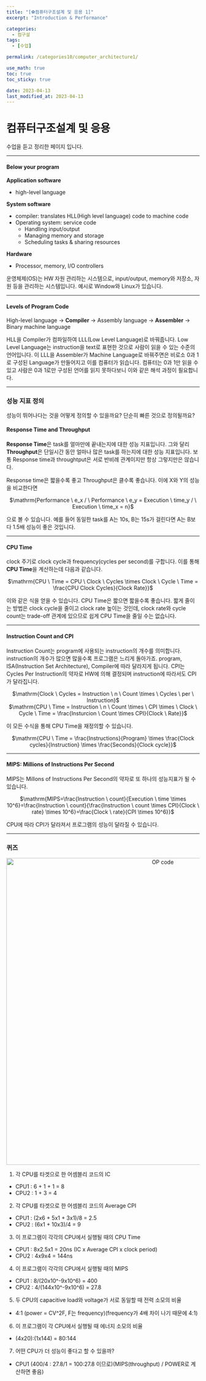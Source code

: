 ```yaml
---
title: "[⚽컴퓨터구조설계 및 응용 1]"
excerpt: "Introduction & Performance"

categories:
  - 컴구설
tags:
  - [수업]

permalink: /categories10/computer_architecture1/

use_math: true
toc: true
toc_sticky: true

date: 2023-04-13
last_modified_at: 2023-04-13
---
```


# 컴퓨터구조설계 및 응용

수업을 듣고 정리한 페이지 입니다.

---

#### Below your program

**Application software**
- high-level language

**System software**
- compiler: translates HLL(High level language) code to machine code
- Operating system: service code
  - Handling input/output
  - Managing memory and storage
  - Scheduling tasks & sharing resources

**Hardware**
  - Processor, memory, I/O controllers

운영체제(OS)는 HW 자원 관리하는 시스템으로, input/output, memory와 저장소, 자원 등을 관리하는 시스템입니다. 예시로 Window와 Linux가 있습니다. 

---

#### Levels of Program Code

High-level language $\rightarrow$ **Compiler** $\rightarrow$ Assembly language $\rightarrow$ **Assembler** $\rightarrow$ Binary machine language


HLL을 Compiler가 컴파일하여 LLL(Low Level Language)로 바꿔줍니다. Low Level Language는 instruction을 text로 표현한 것으로 사람이 읽을 수 있는 수준의 언어입니다. 이 LLL을 Assembler가 Machine Language로 바꿔주면은 비로소 0과 1로 구성된 Language가 만들어지고 이를 컴퓨터가 읽습니다. 컴퓨터는 0과 1만 읽을 수 있고 사람은 0과 1로만 구성된 언어를 읽지 못하다보니 이와 같은 해석 과정이 필요합니다. 

---

### 성능 지표 정의

성능이 뛰어나다는 것을 어떻게 정의할 수 있을까요? 단순히 빠른 것으로 정의될까요?

#### Response Time and Throughput

**Response Time**은 task를 얼마만에 끝내는지에 대한 성능 지표입니다. 그와 달리 **Throughput**은 단일시간 동안 얼마나 많은 task를 하는지에 대한 성능 지표입니다. 보통 Response time과 throughtput은 서로 반비례 관계이지만 항상 그렇지만은 않습니다. 

Response time은 짧을수록 좋고 Throughput은 클수록 좋습니다. 이에 X와 Y의 성능을 비교한다면

<center>$\mathrm{Performance \ e_x / \ Performance \ e_y = Execution \ time_y / \ Execution \ time_x = n}$</center>

으로 볼 수 있습니다. 예를 들어 동일한 task를 A는 10s, B는 15s가 걸린다면 A는 B보다 1.5배 성능이 좋은 것입니다. 

---

#### CPU Time

clock 주기로 clock cycle과 frequency(cycles per second)를 구합니다. 이를 통해 **CPU Time**을 계산하는데 다음과 같습니다. 

<center>$\mathrm{CPU \ Time = CPU \ Clock \ Cycles \times Clock \ Cycle \ Time = \frac{CPU Clock Cycles}{Clock Rate}}$</center>

이와 같은 식을 얻을 수 있습니다. CPU Time은 짧으면 짧을수록 좋습니다. 짧게 줄이는 방법은 clock cycle을 줄이고 clock rate 높이는 것인데, clock rate와 cycle count는 trade-off 관계에 있으므로 쉽게 CPU Time을 줄일 수는 없습니다.

---

#### Instruction Count and CPI

Instruction Count는 program에 사용되는 instruction의 개수를 의미합니다. instruction의 개수가 많으면 많을수록 프로그램은 느리게 돌아가죠. program, ISA(Instruction Set Architecture), Compiler에 따라 달라지게 됩니다. CPI는 Cycles Per Instruction의 약자로 HW에 의해 결정되며 instruction에 따라서도 CPI가 달라집니다. 

<center>$\mathrm{Clock \ Cycles = Instruction \ n \ Count \times \ Cycles \ per \ Instruction}$</center>

<center>$\mathrm{CPU \ Time = Instruction \ n \ Count \times \ CPI \times \ Clock \ Cycle \ Time = \frac{Insturcion \ Count \times CPI}{Clock \ Rate}}$</center>

이 모든 수식을 통해 CPU Time을 재정의할 수 있습니다. 

<center>$\mathrm{CPU \ Time = \frac{Instructions}{Program} \times \frac{Clock cycles}{Instruction} \times \frac{Seconds}{Clock cycle}}$</center>

---

#### MIPS: Millions of Instructions Per Second

MIPS는 Millons of Instructions Per Second의 약자로 또 하나의 성능지표가 될 수 있습니다. 

<center>$\mathrm{MIPS=\frac{Instruction \ count}{Execution \ time \times 10^6}=\frac{Instruction \ count}{\frac{Instruction \ count \times CPI}{Clock \ rate} \times 10^6}=\frac{Clock \ rate}{CPI \times 10^6}}$</center>

CPU에 따라 CPI가 달라져서 프로그램의 성능이 달라질 수 있습니다. 

---

### 퀴즈


<p align="center"><img src="../../assets/images/041302.jpg" width="800px" height="800px" title="OP code 예시" alt="OP code" ><img></p>

1) 각 CPU를 타겟으로 한 어셈블리 코드의 IC
- CPU1 : 6 + 1 + 1 = 8
- CPU2 : 1 + 3 = 4

2) 각 CPU를 타겟으로 한 어셈블리 코드의 Average CPI
- CPU1 : (2x6 + 5x1 + 3x1)/8 = 2.5
- CPU2 : (6x1 + 10x3)/4 = 9

3) 이 프로그램이 각각의 CPU에서 실행될 때의 CPU Time
- CPU1 : 8x2.5x1 = 20ns (IC x Average CPI x clock period)
- CPU2 : 4x9x4 = 144ns 

4) 이 프로그램이 각각의 CPU에서 실행될 때의 MIPS
- CPU1 : 8/(20x10^-9x10^6) = 400
- CPU2 : 4/(144x10^-9x10^6) = 27.8

5) 두 CPU의 capacitive load와 voltage가 서로 동일할 때 전력 소모의 비율
- 4:1 (power = CV^2F, F는 frequency)(frequency가 4배 차이 나기 때문에 4:1)

6) 이 프로그램이 각 CPU에서 실행될 때 에너지 소모의 비율
- (4x20):(1x144) = 80:144

7) 어떤 CPU가 더 성능이 좋다고 할 수 있을까? 
- CPU1 (400/4 : 27.8/1 = 100:27.8  이므로)(MIPS(throughput) / POWER로 계산하면 좋음)
